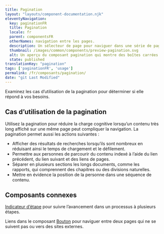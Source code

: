 ```yaml
---
title: Pagination
layout: "layouts/component-documentation.njk"
eleventyNavigation:
  key: paginationFR
  title: Pagination
  locale: fr
  parent: componentsFR
  otherNames: navigation entre les pages.
  description: Un sélecteur de page pour naviguer dans une série de page.
  thumbnail: /images/common/components/preview-pagination.svg
  alt: Un aperçu du composant pagination qui montre des boîtes carrées alignées horizontalement qui représentant les liens vers les pages. Les boîtes sont précédées d'une flèche vers la gauche représentant un lien vers la page précédante et suivies d'une flèche pointant vers la droite représentant le lien vers la prochaine page. Au milieu des boîtes on y voit trois petits points pour démontrer qu'il y a des liens disponibles non visibles.
  state: published
translationKey: "pagination"
tags: ['paginationFR', 'usage']
permalink: /fr/composants/pagination/
date: "git Last Modified"
---
```


Examinez les cas d’utilisation de la pagination pour déterminer si elle répond à vos besoins.

## Cas d’utilisation de la pagination

Utilisez la pagination pour réduire la charge cognitive lorsqu’un contenu très long affiché sur une même page peut compliquer la navigation. La pagination permet aussi les actions suivantes :

- Afficher des résultats de recherches lorsqu’ils sont nombreux en réduisant ainsi le temps de chargement et le défilement.
- Permettre aux personnes de parcourir du contenu indexé à l’aide du lien précédent, du lien suivant et des liens de pages.
- Séparer en plusieurs sections les longs documents, comme les rapports, qui comprennent des chapitres ou des divisions naturelles.
- Mettre en évidence la position de la personne dans une séquence de contenu.

<article class="bg-full-width bg-primary text-light pt-500 pb-400 my-500">
  <h2 class="mt-0 mb-400">Composants connexes</h2>

  <a href="{{ links.stepper }}" class="link-light">Indicateur d’étape</a> pour suivre l’avancement dans un processus à plusieurs étapes.

  Liens dans le composant <a href="{{ links.button }}" class="link-light">Bouton</a> pour naviguer entre deux pages qui ne se suivent pas ou vers des sites externes.
</article>
